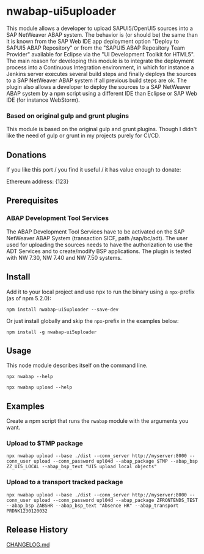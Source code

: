 # nwabap-ui5uploader

This module allows a developer to upload SAPUI5/OpenUI5 sources into a SAP NetWeaver ABAP system. The behavior is (or should be) the same than it is known from the SAP Web IDE app deployment option "Deploy to SAPUI5 ABAP Repository" or from the "SAPUI5 ABAP Repository Team Provider" available for Eclipse via the "UI Development Toolkit for HTML5".
The main reason for developing this module is to integrate the deployment process into a Continuous Integration environment, in which for instance a Jenkins server executes several build steps and finally deploys the sources to a SAP NetWeaver ABAP system if all previous build steps are ok.
The plugin also allows a developer to deploy the sources to a SAP NetWeaver ABAP system by a npm script using a different IDE than Eclipse or SAP Web IDE (for instance WebStorm).

### Based on original gulp and grunt plugins
This module is based on the original gulp and grunt plugins. Though I didn't like the need of gulp or grunt in my projects purely for CI/CD.

## Donations

If you like this port / you find it useful / it has value enough to donate:

Ethereum address: {123}

## Prerequisites

### ABAP Development Tool Services
The ABAP Development Tool Services have to be activated on the SAP NetWeaver ABAP System (transaction SICF, path /sap/bc/adt).
The user used for uploading the sources needs to have the authorization to use the ADT Services and to create/modify BSP applications.
The plugin is tested with NW 7.30, NW 7.40 and NW 7.50 systems.

## Install

Add it to your local project and use npx to run the binary using a `npx`-prefix (as of npm 5.2.0):

```npm install nwabap-ui5uploader --save-dev```

Or just install globally and skip the `npx`-prefix in the examples below:

```npm install -g nwabap-ui5uploader```

## Usage

This node module describes itself on the command line.

```
npx nwabap --help
```

```
npx nwabap upload --help
```

## Examples

Create a npm script that runs the `nwabap` module with the arguments you want.

### Upload to $TMP package

```
npx nwabap upload --base ./dist --conn_server http://myserver:8000 --conn_user upload --conn_password upl04d --abap_package $TMP --abap_bsp ZZ_UI5_LOCAL --abap_bsp_text "UI5 upload local objects"
```

### Upload to a transport tracked package

```
npx nwabap upload --base ./dist --conn_server http://myserver:8000 --conn_user upload --conn_password upl04d --abap_package ZFRONTENDS_TEST --abap_bsp ZABSHR --abap_bsp_text "Absence HR" --abap_transport PRDNK1230120032
```

## Release History

[CHANGELOG.md](CHANGELOG.md)
